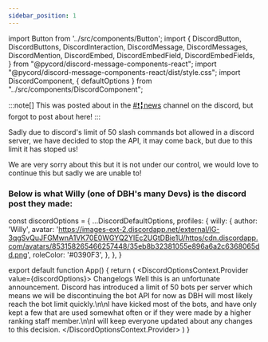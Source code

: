 ```yaml
---
sidebar_position: 1
---
```

import Button from '../src/components/Button'; 
import { DiscordButton, DiscordButtons, DiscordInteraction, DiscordMessage, DiscordMessages, DiscordMention, DiscordEmbed, DiscordEmbedField, DiscordEmbedFields, } from "@pycord/discord-message-components-react"; 
import "@pycord/discord-message-components-react/dist/style.css"; 
import DiscordComponent, { defaultOptions } from "../src/components/DiscordComponent";


:::note[]
This was posted about in the [<DiscordMention>#❗╏news</DiscordMention>](https://discord.com/channels/639477525927690240/898050443446464532/1200591997128409178) channel on the discord, but forgot to post about here!
:::

Sadly due to discord's limit of 50 slash commands bot allowed in a discord server, we have decided to stop the API, it may come back, but due to this limit it has stoped us!

We are very sorry about this but it is not under our control, we would love to continue this but sadly we are unable to!

### Below is what <DiscordMention>Willy</DiscordMention> (one of DBH's many Devs) is the discord post they made:


const discordOptions = {
	...DiscordDefaultOptions,
	profiles: {
		willy: {
			author: 'Willy',
			avatar: 'https://images-ext-2.discordapp.net/external/lG-3qgSvQuJFGMwnA1VK70E0WGYQ2YIEc2UGtDBie1U/https/cdn.discordapp.com/avatars/853158265466257448/35eb8b32381055e896a6a2c6368065dd.png',
			roleColor: '#0390F3',
		},
	},
}

export default function App() {
	return (
		<DiscordOptionsContext.Provider value={discordOptions}>
			<DiscordMessages>
				<DiscordMessage profile="willy">
					<DiscordMention>Changelogs</DiscordMention>
          Well this is an unfortunate announcement. Discord has introduced a limit of 50 bots per server which means we will be discontinuing the bot API for now as DBH will most likely reach the bot limit quickly.\n\nI have kicked most of the bots, and have only kept a few that are used somewhat often or if they were made by a higher ranking staff member.\n\nI will keep everyone updated about any changes to this decision.
				</DiscordMessage>
			</DiscordMessages>
		</DiscordOptionsContext.Provider>
	)
}
